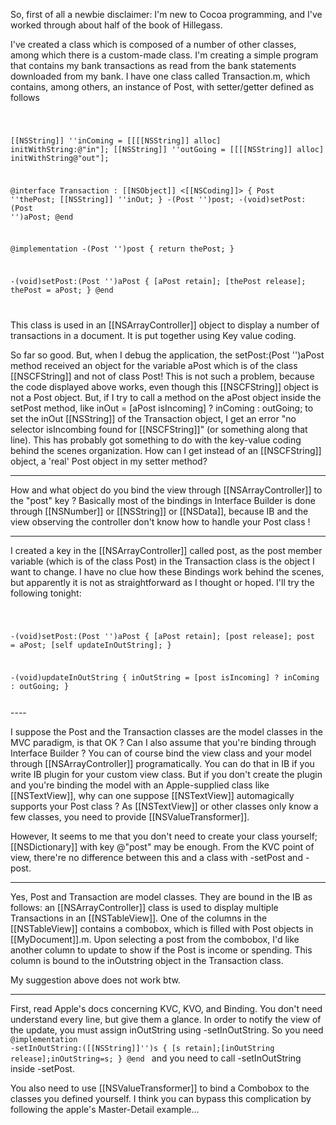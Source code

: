 

So, first of all a newbie disclaimer: I'm new to Cocoa programming, and I've worked through about half of the book of Hillegass.

I've created a class which is composed of a number of other classes, among which there is a custom-made class. I'm creating a simple program that contains my bank transactions as read from the bank statements downloaded from my bank. I have one class called Transaction.m, which contains, among others, an instance of Post, with setter/getter defined as follows

<code>

[[NSString]] ''inComing = [[[[NSString]] alloc] initWithString:@"in"];
[[NSString]] ''outGoing = [[[[NSString]] alloc] initWithString@"out"];

@interface Transaction : [[NSObject]] <[[NSCoding]]>
{
Post ''thePost;
[[NSString]] ''inOut;
}
-(Post '')post;
-(void)setPost:(Post '')aPost;
@end

@implementation
-(Post '')post
{
  return thePost;
}

-(void)setPost:(Post '')aPost
{
  [aPost retain];
  [thePost release];
  thePost = aPost;
}
@end

</code>

This class is used in an [[NSArrayController]] object to display a number of transactions in a document. It is put together using Key value coding.

So far so good. But, when I debug the application, the setPost:(Post '')aPost method received an object for the variable aPost which is of the class [[NSCFString]] and not of class Post! This is not such a problem, because the code displayed above works, even though this [[NSCFString]] object is not a Post object. But, if I try to call a method on the aPost object inside the setPost method, like inOut = [aPost isIncoming] ? inComing : outGoing; to set the inOut [[NSString]] of the Transaction object, I get an error "no selector isIncombing found for [[NSCFString]]" (or something along that line). 
This has probably got something to do with the key-value coding behind the scenes organization. How can I get instead of an [[NSCFString]] object, a 'real' Post object in my setter method?


----

How and what object do you bind the view through [[NSArrayController]] to the "post" key ?
Basically most of the bindings in Interface Builder is done through [[NSNumber]] or [[NSString]] or [[NSData]],
because IB and the view observing the controller don't know how to handle your Post class !

----

I created a key in the [[NSArrayController]] called post, as the post member variable (which is of the class Post) in the Transaction class is the object I want to change. I have no clue how these Bindings work behind the scenes, but apparently it is not as straightforward as I thought or hoped.
I'll try the following tonight:

<code>

-(void)setPost:(Post '')aPost
{
  [aPost retain];
  [post release];
  post = aPost;
  [self updateInOutString];
}

-(void)updateInOutString
{
  inOutString = [post isIncoming] ? inComing : outGoing;
}


</code>
----

I suppose the Post and the Transaction classes are the model classes in the MVC paradigm, is that OK ?
Can I also assume that you're binding through Interface Builder ? 
You can of course bind the view class and your model through [[NSArrayController]] 
programatically.  You can do that in IB if you write IB plugin for your custom view class.
But if you don't create the plugin and you're binding the model with an Apple-supplied class like [[NSTextView]],
why can one suppose [[NSTextView]] automagically supports your Post class ?
As [[NSTextView]] or other classes only know a few classes, you need to provide [[NSValueTransformer]]. 

However, It seems to me that you don't need to create your class yourself; [[NSDictionary]] with key @"post" may be enough.
From the KVC point of view, there're no difference between this and a class with -setPost and -post.


----
Yes, Post and Transaction are model classes. They are bound in the IB as follows: an [[NSArrayController]] class is used to display multiple Transactions in an [[NSTableView]]. One of the columns in the [[NSTableView]] contains a combobox, which is filled with Post objects in [[MyDocument]].m. Upon selecting a post from the combobox, I'd like another column to update to show if the Post is income or spending. This column is bound to the inOutstring object in the Transaction class.

My suggestion above does not work btw.

----

First, read Apple's docs concerning KVC, KVO, and Binding. You don't need understand every line, but give them a glance.
In order to notify the view of the update, you must assign inOutString using -setInOutString. So you need
<code>
@implementation
-setInOutString:([[NSString]]'')s
{
[s retain];[inOutString release];inOutString=s;
}
@end
</code>
and you need to call -setInOutString inside -setPost.

You also need to use [[NSValueTransformer]] to bind a Combobox to the classes you defined yourself.
I think you can bypass this complication by following the apple's Master-Detail example...
